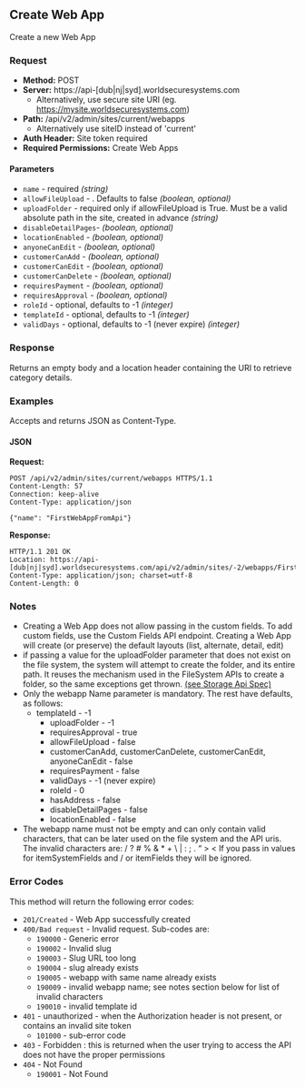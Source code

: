 ## Create Web App

Create a new Web App

### Request

* **Method:** POST
* **Server:** https://api-[dub|nj|syd].worldsecuresystems.com
  * Alternatively, use secure site URI (eg. https://mysite.worldsecuresystems.com)
* **Path:** /api/v2/admin/sites/current/webapps 
  * Alternatively use siteID instead of 'current'
* **Auth Header:** Site token required
* **Required Permissions:** Create Web Apps

#### Parameters ####

* `name` - required *(string)*
* `allowFileUpload` - . Defaults to false *(boolean, optional)*
* `uploadFolder` - required only if allowFileUpload is True. Must be a valid absolute path in the site, created in advance *(string)*
* `disableDetailPages`- *(boolean, optional)*
* `locationEnabled` - *(boolean, optional)*
* `anyoneCanEdit` - *(boolean, optional)*
* `customerCanAdd` - *(boolean, optional)*
* `customerCanEdit` - *(boolean, optional)*
* `customerCanDelete` - *(boolean, optional)*
* `requiresPayment` - *(boolean, optional)*
* `requiresApproval` - *(boolean, optional)*
* `roleId` - optional, defaults to -1 *(integer)*
* `templateId` - optional, defaults to -1 *(integer)*
* `validDays` - optional, defaults to -1 (never expire) *(integer)*

### Response

Returns an empty body and a location header containing the URI to retrieve category details.

### Examples

Accepts and returns JSON as Content-Type.

#### JSON

**Request:**
~~~
POST /api/v2/admin/sites/current/webapps HTTPS/1.1
Content-Length: 57
Connection: keep-alive
Content-Type: application/json
 
{"name": "FirstWebAppFromApi"}

~~~

**Response:**
~~~
HTTP/1.1 201 OK
Location: https://api-[dub|nj|syd].worldsecuresystems.com/api/v2/admin/sites/-2/webapps/FirstWebAppFromApi
Content-Type: application/json; charset=utf-8
Content-Length: 0
~~~

### Notes 

* Creating a Web App does not allow passing in the custom fields. To add custom fields, use the Custom Fields API endpoint. Creating a Web App will create (or preserve) the default layouts (list, alternate, detail, edit)
* if passing a value for the uploadFolder parameter that does not exist on the file system, the system will attempt to create the folder, and its entire path. It reuses the mechanism used in the FileSystem APIs to create a folder, so the same exceptions get thrown. [(see Storage Api Spec)](#)
* Only the webapp Name parameter is mandatory. The rest have defaults, as follows:
  * templateId - -1
	* uploadFolder - -1
	* requiresApproval - true
	* allowFileUpload - false
	* customerCanAdd, customerCanDelete, customerCanEdit, anyoneCanEdit - false
	* requiresPayment - false
	* validDays - -1 (never expire)
	* roleId - 0
	* hasAddress - false
	* disableDetailPages - false
	* locationEnabled - false
* The webapp name must not be empty and can only contain valid characters, that can be later used on the file system and the API uris. The invalid characters are: / ? # % & * + \ | : ; . “ > <
If you pass in values for itemSystemFields and / or itemFields they will be ignored.

### Error Codes

This method will return the following error codes:

* `201/Created` - Web App successfully created
* `400/Bad request` - Invalid request. Sub-codes are:
	* `190000` - Generic error
	* `190002` - Invalid slug
	* `190003` - Slug URL too long
	* `190004` - slug already exists
	* `190005` - webapp with same name already exists
	* `190009` - invalid webapp name; see notes section below for list of invalid characters
	* `190010` - invalid template id
* `401` - unauthorized - when the Authorization header is not present, or contains an invalid site token
	* `101000` - sub-error code
* `403` - Forbidden : this is returned when the user trying to access the API does not have the proper permissions
* `404` - Not Found
	* `190001` - Not Found
